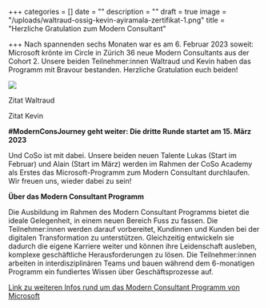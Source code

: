 +++
categories = []
date = ""
description = ""
draft = true
image = "/uploads/waltraud-ossig-kevin-ayiramala-zertifikat-1.png"
title = "Herzliche Gratulation zum Modern Consultant"

+++
Nach spannenden sechs Monaten war es am 6. Februar 2023 soweit: Microsoft krönte im Circle in Zürich 36 neue Modern Consultants aus der Cohort 2. Unsere beiden Teilnehmer:innen Waltraud und Kevin haben das Programm mit Bravour bestanden. Herzliche Gratulation euch beiden!

![](/uploads/waltraud-ossig-kevin-ayiramala-zertifikat-2.png)

Zitat Waltraud

Zitat Kevin

**#ModernConsJourney geht weiter: Die dritte Runde startet am 15. März 2023**

Und CoSo ist mit dabei. Unsere beiden neuen Talente Lukas (Start im Februar) und Alain (Start im März) werden im Rahmen der CoSo Academy als Erstes das Microsoft-Programm zum Modern Consultant durchlaufen. Wir freuen uns, wieder dabei zu sein! 

**Über das Modern Consultant Programm**

Die Ausbildung im Rahmen des Modern Consultant Programms bietet  die ideale Gelegenheit, in einem neuen Bereich Fuss zu fassen. Die Teilnehmer:innen werden darauf vorbereitet, Kundinnen und Kunden bei der digitalen Transformation zu unterstützen. Gleichzeitig entwickeln sie dadurch die eigene Karriere weiter und können ihre Leidenschaft ausleben, komplexe geschäftliche Herausforderungen zu lösen. Die Teilnehmer:innen arbeiten in interdisziplinären Teams und bauen während dem 6-monatigen Programm ein fundiertes Wissen über Geschäftsprozesse auf.

[Link zu weiteren Infos rund um das Modern Consultant Programm von Microsoft](https://www.corporatesoftware.ch/blog/der-weg-in-die-zukunft-modern-consultants-braucht-das-land/ "Modern Consultants braucht das Land – Cohort 2 Start")